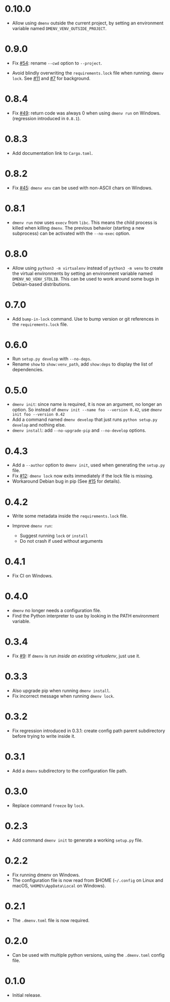 # 0.10.0

* Allow using `dmenv` outside the current project, by setting an environment variable named `DMENV_VENV_OUTSIDE_PROJECT`.

# 0.9.0

* Fix [#54](https://github.com/TankerHQ/dmenv/issues/54): rename `--cwd` option to `--project`.

* Avoid blindly overwriting the `requirements.lock` file when running.
  `dmenv lock`. See [#11](https://github.com/TankerHQ/dmenv/issues/11) and [#7](https://github.com/TankerHQ/dmenv/issues/7) for background.

# 0.8.4

* Fix [#49](https://github.com/TankerHQ/dmenv/issues/49): return code was always 0 when using `dmenv run` on Windows. (regression introduced in `0.8.1`).

# 0.8.3

* Add documentation link to `Cargo.toml`.

# 0.8.2

* Fix [#45](https://github.com/TankerHQ/dmenv/issues/45): `dmenv env` can be used with non-ASCII chars on Windows.

# 0.8.1

* `dmenv run` now uses `execv` from `libc`. This means the child process is killed when killing `dmenv`.
   The previous behavior (starting a new subprocess) can be activated with the `--no-exec` option.

# 0.8.0

* Allow using `python3 -m virtualenv` instead of `python3 -m venv` to create the virtual
  environments by setting an environment variable named `DMENV_NO_VENV_STDLIB`. This can be used to work around
  some bugs in Debian-based distributions.

# 0.7.0

* Add `bump-in-lock` command. Use to bump version or git references in the `requirements.lock`
  file.

# 0.6.0

* Run `setup.py develop` with `--no-deps`.
* Rename `show` to `show:venv_path`, add `show:deps` to display the list of dependencies.

# 0.5.0

* `dmenv init`: since name is required, it is now an argument, no longer an option.
  So instead of `dmenv init --name foo --version 0.42`, use `dmenv init foo --version 0.42`
* Add a command named `dmenv develop` that just runs `python setup.py develop` and nothing else.
* `dmenv install`: add `--no-upgrade-pip` and `--no-develop` options.

# 0.4.3

* Add a `--author` option to `dmenv init`, used when generating the `setup.py` file.
* Fix [#12](https://github.com/TankerHQ/dmenv/issues/12): `dmenv lock` now exits immediately if the lock file is missing.
* Workaround Debian bug in pip (See [#15](https://github.com/TankerHQ/dmenv/issues/15) for details).

# 0.4.2

* Write some metadata inside the `requirements.lock` file.

* Improve `dmenv run`:
  * Suggest running `lock` or `install`
  * Do not crash if used without arguments


# 0.4.1

* Fix CI on Windows.

# 0.4.0

* `dmenv` no longer needs a configuration file.
* Find the Python interpreter to use by looking in the PATH environment variable.

# 0.3.4

* Fix [#9](https://github.com/TankerHQ/dmenv/issues/9): If `dmenv` is run *inside an existing virtualenv*, just use it.

# 0.3.3

* Also upgrade pip when running `dmenv install`.
* Fix incorrect message when running `dmenv lock`.

# 0.3.2

* Fix regression introduced in 0.3.1: create config path parent subdirectory
  before trying to write inside it.

# 0.3.1

* Add a `dmenv` subdirectory to the configuration file path.

# 0.3.0

* Replace command `freeze` by `lock`.

# 0.2.3

* Add command `dmenv init` to generate a working `setup.py` file.

# 0.2.2

* Fix running dmenv on Windows.
* The configuration file is now read from $HOME (`~/.config` on Linux and macOS, `%HOME%\AppData\Local` on Windows).

# 0.2.1

* The `.dmenv.toml` file is now required.

# 0.2.0

* Can be used with multiple python versions, using the `.dmenv.toml` config file.

# 0.1.0

* Initial release.
